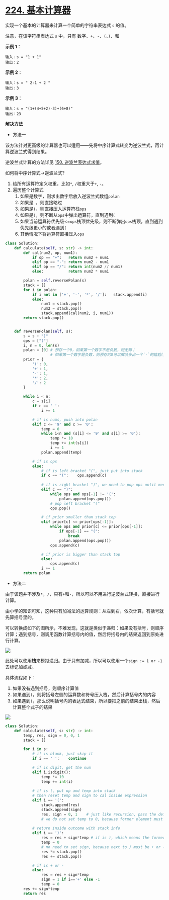 # [224. 基本计算器](https://leetcode-cn.com/problems/basic-calculator/)

实现一个基本的计算器来计算一个简单的字符串表达式 `s` 的值。

注意，在该字符串表达式 `s` 中，只有 数字、`+`、`-`、`(`、`)`、和 ` `
 

**示例 1**：
```
输入：s = "1 + 1"
输出：2
```

**示例 2**：
```
输入：s = " 2-1 + 2 "
输出：3
```

**示例 3**：
```
输入：s = "(1+(4+5+2)-3)+(6+8)"
输出：23
```

**解决方法**

* 方法一

该方法针对更高级的计算器也可以适用——先将中序计算式转变为逆波兰式，再计算逆波兰式得到结果。

逆波兰式计算的方法详见 [150. 逆波兰表达式求值](150.%20逆波兰表达式求值.md)。


如何将中序计算式&rarr;逆波兰式?

1. 给所有运算符定义权重，比如`*`, `/`权重大于`+`, `-`。
2. 遍历整个计算式
   1. 如果是数字，则求出数字后放入逆波兰式数组`polan`
   2. 如果是` `，则直接略过
   3. 如果是`(`，则直接压入运算符栈`ops`
   4. 如果是`)`，则不断从`ops`中弹出运算符，直到遇到`(`
   5. 如果当前运算符优先级<=`ops`栈顶优先级，则不断弹出`ops`栈顶，直到遇到优先级更小的或者遇到`(`
   6. 其他情况下将运算符直接压入`ops`


```py
class Solution:
    def calculate(self, s: str) -> int:
        def cal(num2, op, num1):
            if op == "+":   return num2 + num1
            elif op == "-": return num2 - num1
            elif op == "/": return int(num2 // num1)
            else:           return num2 * num1

        polan = self.reversePolan(s)
        stack = []
        for i in polan:
            if i not in ['+', '-', '*', '/']:   stack.append(i)
            else:
                num1 = stack.pop()
                num2 = stack.pop()
                stack.append(cal(num2, i, num1))
        return stack.pop()


    def reversePolan(self, s):
        s = s + ")"
        ops = ["("]
        i, n = 0, len(s)
        polan = [0] # 预存一个0，如果第一个数字不是负数，则无碍；
                    # 如果第一个数字是负数，则预存的0可以解决多出一个`-`的尴尬(如 -2==0-2)
        prior = {
            '(': 0,
            '+': 1,
            '-': 1,
            '*': 2,
            '/': 2
        }

        while i < n:
            c = s[i]
            if c == ' ':
                i += 1

            # if is nums, push into polan
            elif c <= '9' and c >= '0':
                temp = 0
                while i<n and (s[i] <= '9' and s[i] >= '0'):
                    temp *= 10
                    temp += int(s[i])
                    i += 1
                polan.append(temp)

            # if is ops
            else:
                # if is left bracket "(", just put into stack
                if c == "(":    ops.append(c)
    
                # if is right bracket ")", we need to pop ops until meet left bracket "("
                elif c == ")":
                    while ops and ops[-1] != '(':
                        polan.append(ops.pop())
                    # pop left bracket "("
                    ops.pop()

                # if prior smaller than stack top
                elif prior[c] <= prior[ops[-1]]:
                    while ops and prior[c] <= prior[ops[-1]]:
                        if ops[-1] == "(":
                            break
                        polan.append(ops.pop())
                    ops.append(c)

                # if prior is bigger than stack top
                else:
                    ops.append(c)
                i += 1
        return polan
```

* 方法二

由于该题并不涉及`*`，`/`，只有`+`和`-`，所以可以不用进行逆波兰式转换，直接进行计算。

由小学的知识可知，这种只有加减法的运算规则：从左到右，依次计算，有括号就先算括号里的。

可以转换成如下的图所示，不难发现，这就是类似于递归：如果没有括号，则顺序计算；遇到括号，则调用函数计算括号内的值，然后将括号内的结果返回到原处进行计算。

<img src="https://pic.leetcode-cn.com/1615341430-TjSiGC-224.001.jpeg">

此处可以使用**栈**来模拟递归。由于只有加减，所以可以使用一个`sign := 1 or -1`去标记加或减。

具体流程如下：

1. 如果没有遇到括号，则顺序计算值
2. 如果遇到`(`，则将括号左侧的运算数和符号压入栈，然后计算括号内的内容
3. 如果遇到`)`，那么说明括号内的表达式结束，所以要把之前的结果出栈，然后计算整个式子的结果

<img src="https://pic.leetcode-cn.com/1615341467-gaVtdq-224.002.jpeg">

```py
class Solution:
    def calculate(self, s: str) -> int:
        temp, res, sign = 0, 0, 1
        stack = []

        for i in s:
            # if is blank, just skip it
            if i == ' ':    continue

            # if is digit, get the num
            elif i.isdigit():
                temp *= 10
                temp += int(i)
            
            # if is (, put op and temp into stack
            # then reset temp and sign to cal inside expression
            elif i == '(':
                stack.append(res)
                stack.append(sign)
                res, sign = 0, 1    # just like recursion, pass the default res and sign
                # we do not set temp to 0, because former element must be + or -, we have already set `temp=0`
            
            # return inside outcome with stack info
            elif i == ')':
                res = res + sign*temp # if is ), which means the former is a number, we need to cal then return
                temp = 0
                # no need to set sign, because next to ) must be + or -
                res *= stack.pop()
                res += stack.pop()

            # if is + or -
            else:
                res = res + sign*temp
                sign = 1 if i=='+' else -1
                temp = 0
        res += sign*temp
        return res
```